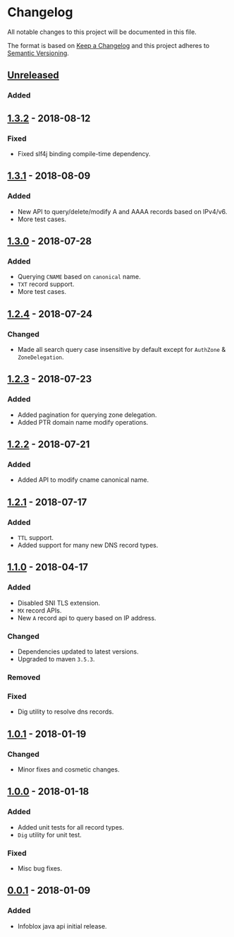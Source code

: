 # Changelog
All notable changes to this project will be documented in this file.

The format is based on [Keep a Changelog](http://keepachangelog.com/en/1.0.0/)
and this project adheres to [Semantic Versioning](http://semver.org/spec/v2.0.0.html).

## [Unreleased]
### Added

## [1.3.2] - 2018-08-12
### Fixed
- Fixed slf4j binding compile-time dependency.

## [1.3.1] - 2018-08-09
### Added
- New API to query/delete/modify A and AAAA records based on IPv4/v6.
- More test cases.

## [1.3.0] - 2018-07-28
### Added
- Querying `CNAME` based on `canonical` name.
- `TXT` record support.
- More test cases.

## [1.2.4] - 2018-07-24
### Changed
- Made all search query case insensitive by default except for `AuthZone` & `ZoneDelegation`.

## [1.2.3] - 2018-07-23
### Added
- Added pagination for querying zone delegation.
- Added PTR domain name modify operations. 

## [1.2.2] - 2018-07-21
### Added
- Added API to modify cname canonical name.

## [1.2.1] - 2018-07-17
### Added
- `TTL` support.
- Added support for many new DNS record types.

## [1.1.0] - 2018-04-17
### Added
- Disabled SNI TLS extension.
- `MX` record APIs.
- New `A` record api to query based on IP address.


### Changed
- Dependencies updated to latest versions.
- Upgraded to maven `3.5.3`.

### Removed

### Fixed
- Dig utility to resolve dns records.

## [1.0.1] - 2018-01-19
### Changed
- Minor fixes and cosmetic changes.


## [1.0.0] - 2018-01-18
### Added
- Added unit tests for all record types.
- `Dig` utility for unit test.

### Fixed
- Misc bug fixes.


## [0.0.1] - 2018-01-09
### Added
- Infoblox java api initial release.

[Unreleased]: https://gecgithub01.walmart.com/oneops/infoblox-java/compare/infoblox-java-1.3.2...HEAD
[1.3.2]: https://gecgithub01.walmart.com/oneops/infoblox-java/compare/infoblox-java-1.3.1...infoblox-java-1.3.2
[1.3.1]: https://gecgithub01.walmart.com/oneops/infoblox-java/compare/infoblox-java-1.3.0...infoblox-java-1.3.1
[1.3.0]: https://gecgithub01.walmart.com/oneops/infoblox-java/compare/infoblox-java-1.2.4...infoblox-java-1.3.0
[1.2.4]: https://gecgithub01.walmart.com/oneops/infoblox-java/compare/infoblox-java-1.2.3...infoblox-java-1.2.4
[1.2.3]: https://gecgithub01.walmart.com/oneops/infoblox-java/compare/infoblox-java-1.2.2...infoblox-java-1.2.3
[1.2.2]: https://gecgithub01.walmart.com/oneops/infoblox-java/compare/infoblox-java-1.2.1...infoblox-java-1.2.2
[1.2.1]: https://gecgithub01.walmart.com/oneops/infoblox-java/compare/release-1.1.0...infoblox-java-1.2.1
[1.1.0]: https://gecgithub01.walmart.com/oneops/infoblox-java/compare/release-1.0.1...release-1.1.0
[1.0.1]: https://gecgithub01.walmart.com/oneops/infoblox-java/compare/release-1.0.0...release-1.0.1
[1.0.0]: https://gecgithub01.walmart.com/oneops/infoblox-java/compare/release-0.0.1...release-1.0.0
[0.0.1]: https://gecgithub01.walmart.com/oneops/infoblox-java/compare/release-0.0.1...release-0.0.1
